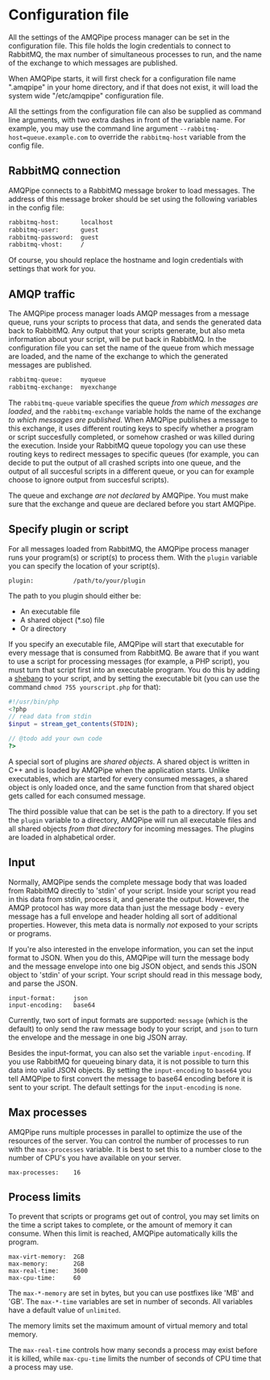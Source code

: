 # Configuration file

All the settings of the AMQPipe process manager can be set in the configuration
file. This file holds the login credentials to connect to RabbitMQ, the max
number of simultaneous processes to run, and the name of the exchange to which
messages are published.

When AMQPipe starts, it will first check for a configuration file name
".amqpipe" in your home directory, and if that does not exist, it will load
the system wide "/etc/amqpipe" configuration file.

All the settings from the configuration file can also be supplied as command
line arguments, with two extra dashes in front of the variable name. For example,
you may use the command line argument `--rabbitmq-host=queue.example.com` to
override the `rabbitmq-host` variable from the config file.


## RabbitMQ connection

AMQPipe connects to a RabbitMQ message broker to load messages. The address
of this message broker should be set using the following variables in the
config file:

````txt
rabbitmq-host:      localhost
rabbitmq-user:      guest
rabbitmq-password:  guest
rabbitmq-vhost:     /
````

Of course, you should replace the hostname and login credentials with settings
that work for you.


## AMQP traffic

The AMQPipe process manager loads AMQP messages from a message queue, runs
your scripts to process that data, and sends the generated data back to
RabbitMQ. Any output that your scripts generate, but also meta information
about your script, will be put back in RabbitMQ. In the configuration file
you can set the name of the queue from which message are loaded, and the name
of the exchange to which the generated messages are published.

````txt
rabbitmq-queue:     myqueue
rabbitmq-exchange:  myexchange
````

The `rabbitmq-queue` variable specifies the queue _from which messages are loaded_,
and the `rabbitmq-exchange` variable holds the name of the exchange _to which
messages are published_. When AMQPipe publishes a message to this exchange, it
uses different routing keys to specify whether a program or script succesfully
completed, or somehow crashed or was killed during the execution. Inside your
RabbitMQ queue topology you can use these routing keys to redirect messages
to specific queues (for example, you can decide to put the output of all
crashed scripts into one queue, and the output of all succesful scripts in a
different queue, or you can for example choose to ignore output from succesful
scripts).

The queue and exchange _are not declared_ by AMQPipe. You must make sure that
the exchange and queue are declared before you start AMQPipe.


## Specify plugin or script

For all messages loaded from RabbitMQ, the AMQPipe process manager runs
your program(s) or script(s) to process them. With the `plugin` variable
you can specify the location of your script(s).

````
plugin:           /path/to/your/plugin
````

The path to you plugin should either be:

* An executable file
* A shared object (*.so) file
* Or a directory

If you specify an executable file, AMQPipe will start that executable for
every message that is consumed from RabbitMQ. Be aware that if you want to
use a script for processing messages (for example, a PHP script), you must
turn that script first into an executable program. You do this by adding
a [shebang](http://en.wikipedia.org/wiki/Shebang_%28Unix%29) to your script,
and by setting the executable bit (you can use the command `chmod 755
yourscript.php` for that):

````php
#!/usr/bin/php
<?php
// read data from stdin
$input = stream_get_contents(STDIN);

// @todo add your own code
?>
````

A special sort of plugins are _shared objects_. A shared object is written
in C++ and is loaded by AMQPipe when the application starts. Unlike
executables, which are started for every consumed messages, a shared
object is only loaded once, and the same function from that shared
object gets called for each consumed message.

The third possible value that can be set is the path to a directory. If
you set the `plugin` variable to a directory, AMQPipe will run all
executable files and all shared objects _from that directory_ for
incoming messages. The plugins are loaded in alphabetical order.


## Input

Normally, AMQPipe sends the complete message body that was loaded from RabbitMQ
directly to 'stdin' of your script. Inside your script you read in this data
from stdin, process it, and generate the output. However, the AMQP protocol has
way more data than just the message body - every message has a full envelope
and header holding all sort of additional properties. However, this meta data
is normally _not_ exposed to your scripts or programs.

If you're also interested in the envelope information, you can set the
input format to JSON. When you do this, AMQPipe will turn the message body and the
message envelope into one big JSON object, and sends this JSON object to
'stdin' of your script. Your script should read in this message body, and parse
the JSON.

````
input-format:     json
input-encoding:   base64
````

Currently, two sort of input formats are supported: `message` (which is the default)
to only send the raw message body to your script, and `json` to turn the envelope
and the message in one big JSON array.

Besides the input-format, you can also set the variable `input-encoding`. If you
use RabbitMQ for queueing binary data, it is not possible to turn this data into
valid JSON objects. By setting the `input-encoding` to `base64` you tell AMQPipe
to first convert the message to base64 encoding before it is sent to your script.
The default settings for the `input-encoding` is `none`.


## Max processes

AMQPipe runs multiple processes in parallel to optimize the use of the resources
of the server. You can control the number of processes to run with the
`max-processes` variable. It is best to set this to a number close to the number
of CPU's you have available on your server.

````
max-processes:    16
````

## Process limits

To prevent that scripts or programs get out of control, you may set limits on the
time a script takes to complete, or the amount of memory it can consume. When this
limit is reached, AMQPipe automatically kills the program.

````
max-virt-memory:  2GB
max-memory:       2GB
max-real-time:    3600
max-cpu-time:     60
````

The `max-*-memory` are set in bytes, but you can use postfixes like 'MB' and 'GB'.
The `max-*-time` variables are set in number of seconds. All variables have a default
value of `unlimited`.

The memory limits set the maximum amount of virtual memory and total memory.

The `max-real-time` controls how many seconds a process may exist before it is killed,
while `max-cpu-time` limits the number of seconds of CPU time that a process
may use.

